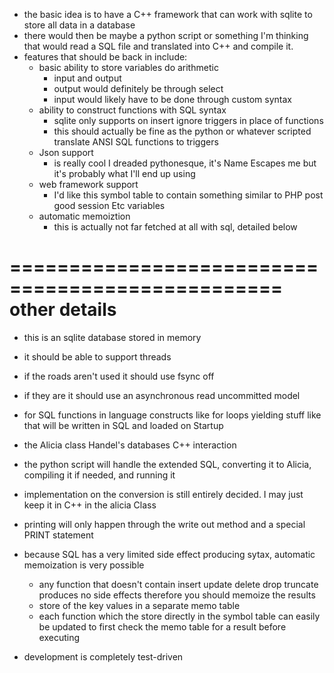 * the basic idea is to have a C++ framework that can work with sqlite to store all data in a database
* there would then be maybe a python script or something I'm thinking that would read a SQL file and translated into C++ and compile it.
* features that should be back in include:
    - basic ability to store variables do arithmetic
        - input and output
        - output would definitely be through select
        - input would likely have to be done through custom syntax
    - ability to construct functions with SQL syntax
        - sqlite only supports on insert ignore triggers in place of functions
        - this should actually be fine as the python or whatever scripted translate ANSI SQL functions to triggers
    - Json support
        - is really cool I dreaded pythonesque, it's Name Escapes me but it's probably what I'll end up using
    - web framework support
        - I'd like this symbol table to contain something similar to PHP post good session Etc variables
    - automatic memoiztion
        - this is actually not far fetched at all with sql, detailed below

=================================================
other details
=================================================
* this is an sqlite database stored in memory
* it should be able to support threads
* if the roads aren't used it should use fsync off
* if they are it should use an asynchronous read uncommitted model

* for SQL functions in language constructs like for loops yielding stuff like that will be written in SQL and loaded on Startup

* the Alicia class Handel's databases C++ interaction
* the python script will handle the extended SQL, converting it to Alicia, compiling it if needed, and running it

* implementation on the conversion is still entirely decided. I may just keep it in C++ in the alicia Class

* printing will only happen through the write out method and a special PRINT statement

* because SQL has a very limited side effect producing sytax, automatic memoization is very possible
    - any function that doesn't contain insert update delete drop truncate produces no side effects therefore you should memoize the results
    - store of the key values in a separate memo table
    - each function which the store directly in the symbol table can easily be updated to first check the memo table for a result before executing

* development is completely test-driven

